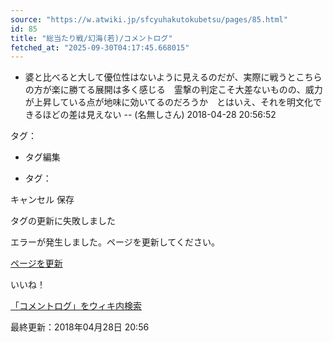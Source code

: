 ```yaml
---
source: "https://w.atwiki.jp/sfcyuhakutokubetsu/pages/85.html"
id: 85
title: "総当たり戦/幻海(若)/コメントログ"
fetched_at: "2025-09-30T04:17:45.668015"
---
```


* 婆と比べると大して優位性はないように見えるのだが、実際に戦うとこちらの方が楽に勝てる展開は多く感じる　霊撃の判定こそ大差ないものの、威力が上昇している点が地味に効いてるのだろうか　とはいえ、それを明文化できるほどの差は見えない -- (名無しさん) 2018-04-28 20:56:52

タグ：

+ タグ編集

* タグ：

キャンセル
保存

タグの更新に失敗しました

エラーが発生しました。ページを更新してください。

[ページを更新](https://w.atwiki.jp/sfcyuhakutokubetsu/pages/85.html)

いいね！

[「コメントログ」をウィキ内検索](https://w.atwiki.jp//w.atwiki.jp/sfcyuhakutokubetsu/search?andor=and&keyword=%E3%82%B3%E3%83%A1%E3%83%B3%E3%83%88%E3%83%AD%E3%82%B0)

最終更新：2018年04月28日 20:56